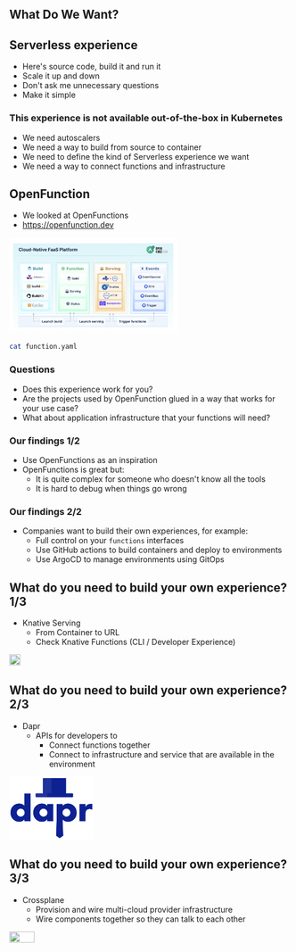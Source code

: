 ## What Do We Want?

## Serverless experience

* Here's source code, build it and run it
* Scale it up and down
* Don't ask me unnecessary questions
* Make it simple


### This experience is not available out-of-the-box in Kubernetes

* We need autoscalers
* We need a way to build from source to container
* We need to define the kind of Serverless experience we want
* We need a way to connect functions and infrastructure


## OpenFunction

* We looked at OpenFunctions 
* https://openfunction.dev

<a href="https://openfunction.dev"><img src="img/openfunctions-architecture.png" style="width: 60%; height: 60%;"></a>

```sh
cat function.yaml
```


### Questions

* Does this experience work for you? 
* Are the projects used by OpenFunction glued in a way that works for your use case?
* What about application infrastructure that your functions will need? 


### Our findings 1/2

* Use OpenFunctions as an inspiration
* OpenFunctions is great but:
  * It is quite complex for someone who doesn't know all the tools
  * It is hard to debug when things go wrong


### Our findings 2/2

* Companies want to build their own experiences, for example:
  * Full control on your `functions` interfaces
  * Use GitHub actions to build containers and deploy to environments
  * Use ArgoCD to manage environments using GitOps


## What do you need to build your own experience? 1/3

* Knative Serving
  * From Container to URL
  * Check Knative Functions (CLI / Developer Experience)

<a href="https://knative.dev"><img src="../img/products/knative.png" style="width: 20%; height: 20%;"></a>  


## What do you need to build your own experience? 2/3

* Dapr
  * APIs for developers to
    * Connect functions together
    * Connect to infrastructure and service that are available in the environment

<a href="https://dapr.io"><img src="../img/products/dapr.png" style="width: 30%; height: 30%;"></a>


## What do you need to build your own experience? 3/3

* Crossplane 
  * Provision and wire multi-cloud provider infrastructure
  * Wire components together so they can talk to each other

<a href="https://crossplane.io"><img src="../img/products/crossplane.png" style="width: 30%; height: 30%;"></a>  

